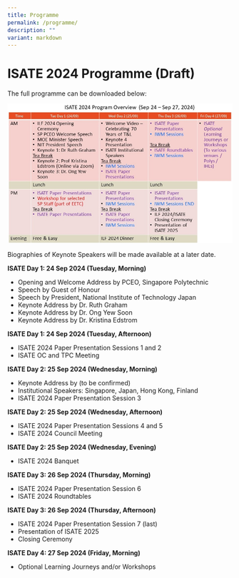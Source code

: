 ```yaml
---
title: Programme
permalink: /programme/
description: ""
variant: markdown
---
```

# ISATE 2024 Programme (Draft)

The full programme can be downloaded below:

![](/images/ISATE_2024___Program_Overview__based_on_Jan_16_deck_.jpg)


Biographies of Keynote Speakers will be made available at a later date.

**ISATE Day 1: 24 Sep 2024 (Tuesday, Morning)**
- Opening and Welcome Address by PCEO, Singapore Polytechnic
- Speech by Guest of Honour
- Speech by President, National Institute of Technology Japan
- Keynote Address by Dr. Ruth Graham
- Keynote Address by Dr. Ong Yew Soon
- Keynote Address by Dr. Kristina Edstrom

**ISATE Day 1: 24 Sep 2024 (Tuesday, Afternoon)**
- ISATE 2024 Paper Presentation Sessions 1 and 2
- ISATE OC and TPC Meeting

**ISATE Day 2: 25 Sep 2024 (Wednesday, Morning)**
- Keynote Address by (to be confirmed)
- Institutional Speakers: Singapore, Japan, Hong Kong, Finland
- ISATE 2024 Paper Presentation Session 3

**ISATE Day 2: 25 Sep 2024 (Wednesday, Afternoon)**
- ISATE 2024 Paper Presentation Sessions 4 and 5
- ISATE 2024 Council Meeting

**ISATE Day 2: 25 Sep 2024 (Wednesday, Evening)**
- ISATE 2024 Banquet

**ISATE Day 3: 26 Sep 2024 (Thursday, Morning)**
- ISATE 2024 Paper Presentation Session 6
- ISATE 2024 Roundtables

**ISATE Day 3: 26 Sep 2024 (Thursday, Afternoon)**
- ISATE 2024 Paper Presentation Session 7 (last)
- Presentation of ISATE 2025
- Closing Ceremony

**ISATE Day 4: 27 Sep 2024 (Friday, Morning)**
- Optional Learning Journeys and/or Workshops
